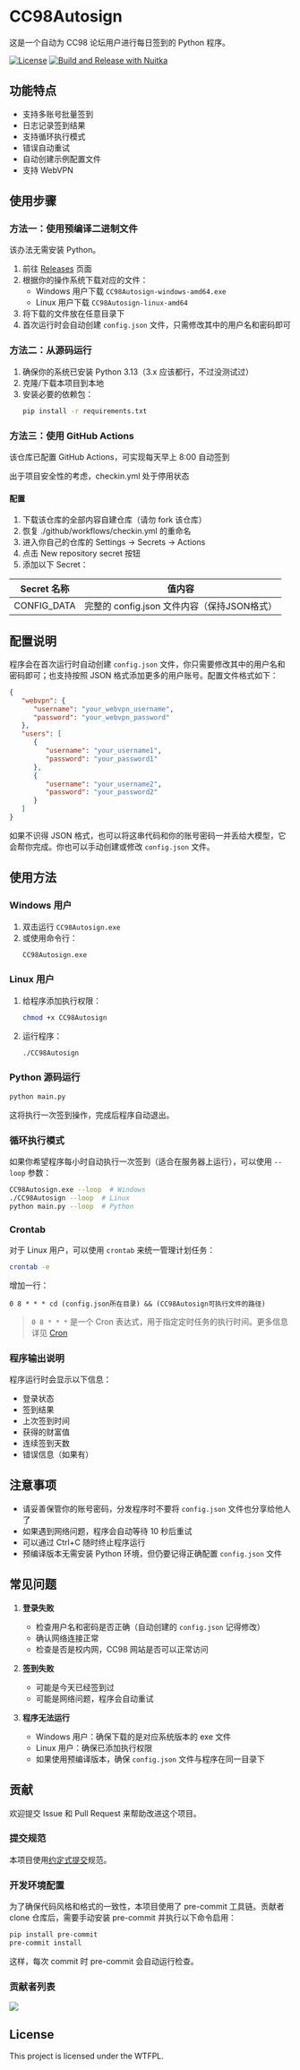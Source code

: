 # CC98Autosign

这是一个自动为 CC98 论坛用户进行每日签到的 Python 程序。

[![License](https://img.shields.io/static/v1?label=License&message=WTFPL&color=lightrey)](/LICENSE.txt)
[![Build and Release with Nuitka](https://github.com/inuEbisu/CC98Autosign/actions/workflows/release.yml/badge.svg)](https://github.com/inuEbisu/CC98Autosign/actions/workflows/release.yml)

## 功能特点

- 支持多账号批量签到
- 日志记录签到结果
- 支持循环执行模式
- 错误自动重试
- 自动创建示例配置文件
- 支持 WebVPN

## 使用步骤

### 方法一：使用预编译二进制文件

该办法无需安装 Python。

1. 前往 [Releases](https://github.com/inuEbisu/CC98Autosign/releases) 页面
2. 根据你的操作系统下载对应的文件：
   - Windows 用户下载 `CC98Autosign-windows-amd64.exe`
   - Linux 用户下载 `CC98Autosign-linux-amd64`
3. 将下载的文件放在任意目录下
4. 首次运行时会自动创建 `config.json` 文件，只需修改其中的用户名和密码即可

### 方法二：从源码运行

1. 确保你的系统已安装 Python 3.13（3.x 应该都行，不过没测试过）
2. 克隆/下载本项目到本地
3. 安装必要的依赖包：
   ```bash
   pip install -r requirements.txt
   ```

### 方法三：使用 GitHub Actions

该仓库已配置 GitHub Actions，可实现每天早上 8:00 自动签到

出于项目安全性的考虑，checkin.yml 处于停用状态

#### 配置
1. 下载该仓库的全部内容自建仓库（请勿 fork 该仓库）
2. 恢复 ./github/workflows/checkin.yml 的重命名
3. 进入你自己的仓库的 Settings → Secrets → Actions
4. 点击 New repository secret 按钮
5. 添加以下 Secret：

| Secret 名称   | 值内容                                |
|--------------|-------------------------------------|
| CONFIG_DATA  | 完整的 config.json 文件内容（保持JSON格式） |

## 配置说明

程序会在首次运行时自动创建 `config.json` 文件，你只需要修改其中的用户名和密码即可；也支持按照 JSON 格式添加更多的用户账号。配置文件格式如下：

```json
{
   "webvpn": {
      "username": "your_webvpn_username",
      "password": "your_webvpn_password"
   },
   "users": [
      {
         "username": "your_username1",
         "password": "your_password1"
      },
      {
         "username": "your_username2",
         "password": "your_password2"
      }
   ]
}
```

如果不识得 JSON 格式，也可以将这串代码和你的账号密码一并丢给大模型，它会帮你完成。你也可以手动创建或修改 `config.json` 文件。

## 使用方法

### Windows 用户

1. 双击运行 `CC98Autosign.exe`
2. 或使用命令行：
   ```bash
   CC98Autosign.exe
   ```

### Linux 用户

1. 给程序添加执行权限：
   ```bash
   chmod +x CC98Autosign
   ```
2. 运行程序：
   ```bash
   ./CC98Autosign
   ```

### Python 源码运行

```bash
python main.py
```

这将执行一次签到操作，完成后程序自动退出。

### 循环执行模式

如果你希望程序每小时自动执行一次签到（适合在服务器上运行），可以使用 `--loop` 参数：

```bash
CC98Autosign.exe --loop  # Windows
./CC98Autosign --loop  # Linux
python main.py --loop  # Python
```

### Crontab

对于 Linux 用户，可以使用 `crontab` 来统一管理计划任务：

```bash
crontab -e
```

增加一行：
```
0 8 * * * cd (config.json所在目录) && (CC98Autosign可执行文件的路径)
```

> `0 8 * * *` 是一个 Cron 表达式，用于指定定时任务的执行时间。更多信息详见 [Cron](https://en.wikipedia.org/wiki/Cron)

### 程序输出说明

程序运行时会显示以下信息：
- 登录状态
- 签到结果
- 上次签到时间
- 获得的财富值
- 连续签到天数
- 错误信息（如果有）

## 注意事项

- 请妥善保管你的账号密码，分发程序时不要将 `config.json` 文件也分享给他人了
- 如果遇到网络问题，程序会自动等待 10 秒后重试
- 可以通过 Ctrl+C 随时终止程序运行
- 预编译版本无需安装 Python 环境，但仍要记得正确配置 `config.json` 文件

## 常见问题

1. **登录失败**
   - 检查用户名和密码是否正确（自动创建的 `config.json` 记得修改）
   - 确认网络连接正常
   - 检查是否是校内网，CC98 网站是否可以正常访问

2. **签到失败**
   - 可能是今天已经签到过
   - 可能是网络问题，程序会自动重试

3. **程序无法运行**
   - Windows 用户：确保下载的是对应系统版本的 exe 文件
   - Linux 用户：确保已添加执行权限
   - 如果使用预编译版本，确保 `config.json` 文件与程序在同一目录下

## 贡献

欢迎提交 Issue 和 Pull Request 来帮助改进这个项目。

### 提交规范

本项目使用[约定式提交](https://www.conventionalcommits.org/zh-hans/v1.0.0/)规范。

### 开发环境配置

为了确保代码风格和格式的一致性，本项目使用了 pre-commit 工具链。贡献者 clone 仓库后，需要手动安装 pre-commit 并执行以下命令启用：

```bash
pip install pre-commit
pre-commit install
```

这样，每次 commit 时 pre-commit 会自动运行检查。

### 贡献者列表
<a href="https://github.com/inuEbisu/CC98Autosign/graphs/contributors">
  <img src="https://contrib.rocks/image?repo=inuEbisu/CC98Autosign" />
</a>

## License

This project is licensed under the WTFPL.
